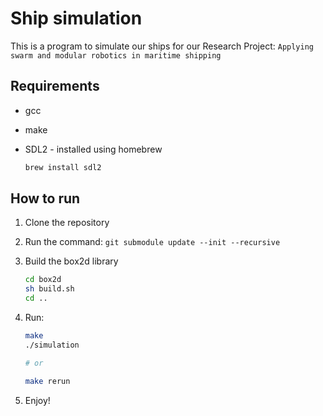 # Ship simulation

This is a program to simulate our ships for our Research Project: `Applying swarm and modular robotics in maritime shipping`

## Requirements

-   gcc
-   make
-   SDL2 - installed using homebrew

    ```bash
    brew install sdl2
    ```

## How to run

1. Clone the repository
2. Run the command: `git submodule update --init --recursive`
3. Build the box2d library

    ```bash
    cd box2d
    sh build.sh
    cd ..
    ```

4. Run:

    ```bash
    make
    ./simulation

    # or

    make rerun
    ```

5. Enjoy!
